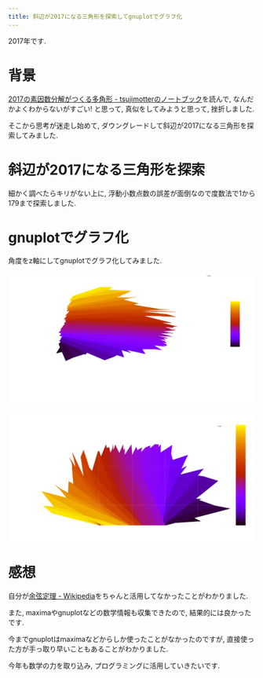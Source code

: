 ```yaml
---
title: 斜辺が2017になる三角形を探索してgnuplotでグラフ化
---
```


2017年です.

# 背景

[2017の素因数分解がつくる多角形 - tsujimotterのノートブック](http://tsujimotter.hatenablog.com/entry/2017)を読んで,
なんだかよくわからないがすごい!
と思って,
真似をしてみようと思って,
挫折しました.

そこから思考が迷走し始めて,
ダウングレードして斜辺が2017になる三角形を探索してみました.

# 斜辺が2017になる三角形を探索

<script src="https://gist.github.com/ncaq/4b954a054c34c1b8543210416472c8eb.js"></script>

細かく調べたらキリがない上に,
浮動小数点数の誤差が面倒なので度数法で1から179まで探索しました.

# gnuplotでグラフ化

角度をz軸にしてgnuplotでグラフ化してみました.

![pm3d](/asset/2017-01-01-pm3d.svg)

![map](/asset/2017-01-01-map.svg)

# 感想

自分が[余弦定理 - Wikipedia](https://ja.wikipedia.org/wiki/%E4%BD%99%E5%BC%A6%E5%AE%9A%E7%90%86)をちゃんと活用してなかったことがわかりました.

また,
maximaやgnuplotなどの数学情報も収集できたので,
結果的には良かったです.

今までgnuplotはmaximaなどからしか使ったことがなかったのですが,
直接使った方が手っ取り早いこともあることがわかりました.

今年も数学の力を取り込み,
プログラミングに活用していきたいです.
